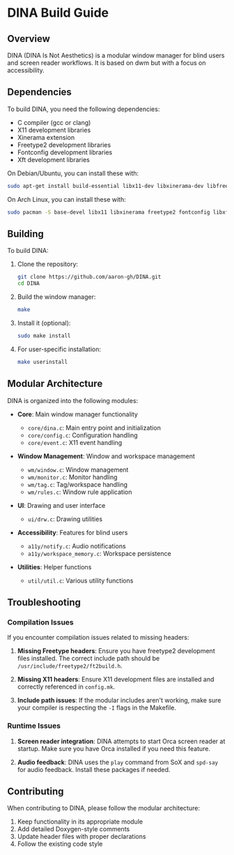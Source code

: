 # DINA Build Guide

## Overview

DINA (DINA Is Not Aesthetics) is a modular window manager for blind users and screen reader workflows. It is based on dwm but with a focus on accessibility.

## Dependencies

To build DINA, you need the following dependencies:

- C compiler (gcc or clang)
- X11 development libraries
- Xinerama extension
- Freetype2 development libraries
- Fontconfig development libraries
- Xft development libraries

On Debian/Ubuntu, you can install these with:

```bash
sudo apt-get install build-essential libx11-dev libxinerama-dev libfreetype6-dev libfontconfig1-dev libxft-dev
```

On Arch Linux, you can install these with:

```bash
sudo pacman -S base-devel libx11 libxinerama freetype2 fontconfig libxft
```

## Building

To build DINA:

1. Clone the repository:
   ```bash
   git clone https://github.com/aaron-gh/DINA.git
   cd DINA
   ```

2. Build the window manager:
   ```bash
   make
   ```

3. Install it (optional):
   ```bash
   sudo make install
   ```

4. For user-specific installation:
   ```bash
   make userinstall
   ```

## Modular Architecture

DINA is organized into the following modules:

- **Core**: Main window manager functionality
  - `core/dina.c`: Main entry point and initialization
  - `core/config.c`: Configuration handling
  - `core/event.c`: X11 event handling

- **Window Management**: Window and workspace management
  - `wm/window.c`: Window management
  - `wm/monitor.c`: Monitor handling
  - `wm/tag.c`: Tag/workspace handling
  - `wm/rules.c`: Window rule application

- **UI**: Drawing and user interface
  - `ui/drw.c`: Drawing utilities

- **Accessibility**: Features for blind users
  - `a11y/notify.c`: Audio notifications
  - `a11y/workspace_memory.c`: Workspace persistence

- **Utilities**: Helper functions
  - `util/util.c`: Various utility functions

## Troubleshooting

### Compilation Issues

If you encounter compilation issues related to missing headers:

1. **Missing Freetype headers**: Ensure you have freetype2 development files installed. The correct include path should be `/usr/include/freetype2/ft2build.h`.

2. **Missing X11 headers**: Ensure X11 development files are installed and correctly referenced in `config.mk`.

3. **Include path issues**: If the modular includes aren't working, make sure your compiler is respecting the `-I` flags in the Makefile.

### Runtime Issues

1. **Screen reader integration**: DINA attempts to start Orca screen reader at startup. Make sure you have Orca installed if you need this feature.

2. **Audio feedback**: DINA uses the `play` command from SoX and `spd-say` for audio feedback. Install these packages if needed.

## Contributing

When contributing to DINA, please follow the modular architecture:

1. Keep functionality in its appropriate module
2. Add detailed Doxygen-style comments
3. Update header files with proper declarations
4. Follow the existing code style